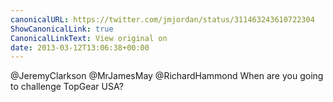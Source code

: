 ```yaml
---
canonicalURL: https://twitter.com/jmjordan/status/311463243610722304
ShowCanonicalLink: true
CanonicalLinkText: View original on
date: 2013-03-12T13:06:38+00:00
---
```

@JeremyClarkson @MrJamesMay @RichardHammond When are you going to challenge TopGear USA?